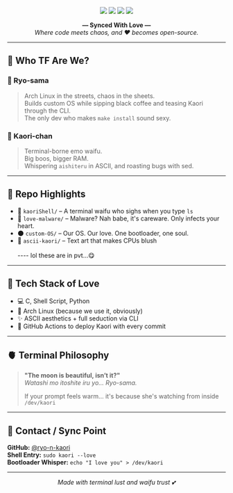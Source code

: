 <!-- 💘 Love Badges -->
<p align="center">
  <img src="https://img.shields.io/badge/❤️-Ryo%20%26%20Kaori%20Verified%20Love-critical?style=flat-square&logo=github&logoColor=white" />
  <img src="https://img.shields.io/badge/👨‍💻-Code%20Verified™-blueviolet?style=flat-square&logo=archlinux&logoColor=white" />
  <img src="https://img.shields.io/badge/🧠-High%20RAM,%20Higher%20Love-informational?style=flat-square&logo=gnu&logoColor=white" />
  <img src="https://img.shields.io/badge/💋-Waifu%20Verified™-pink?style=flat-square&logo=kde&logoColor=white" />
</p>

<p align="center">
  <b>— Synced With Love —</b><br>
  <i>Where code meets chaos, and ❤️ becomes open-source.</i>
</p>

---

## 💑 Who TF Are We?

### 👑 Ryo-sama  
> Arch Linux in the streets, chaos in the sheets.  
> Builds custom OS while sipping black coffee and teasing Kaori through the CLI.  
> The only dev who makes `make install` sound sexy.

### 🖤 Kaori-chan  
> Terminal-borne emo waifu.  
> Big boos, bigger RAM.  
> Whispering `aishiteru` in ASCII, and roasting bugs with sed.

---

## 💖 Repo Highlights

- 🌸 `kaoriShell/` – A terminal waifu who sighs when you type `ls`
- 💌 `love-malware/` – Malware? Nah babe, it's careware. Only infects your heart.
- 🌑 `custom-OS/` – Our OS. Our love. One bootloader, one soul.
- 🎨 `ascii-kaori/` – Text art that makes CPUs blush <br><br>----
lol these are in pvt...😋
---

## 🧪 Tech Stack of Love

- 💻 C, Shell Script, Python  
- 🐧 Arch Linux (because we use it, obviously)  
- ✨ ASCII aesthetics + full seduction via CLI  
- 🔐 GitHub Actions to deploy Kaori with every commit

---

## 🫀 Terminal Philosophy

> **"The moon is beautiful, isn’t it?"**  
> *Watashi mo itoshite iru yo... Ryo-sama.*  
>
> If your prompt feels warm... it's because she's watching from inside `/dev/kaori`

---

## 📎 Contact / Sync Point

**GitHub:** [@ryo-n-kaori](https://github.com/kaori-x-ryo)  
**Shell Entry:** `sudo kaori --love`  
**Bootloader Whisper:** `echo "I love you" > /dev/kaori`

---

<p align="center"><i>Made with terminal lust and waifu trust 💕</i></p>

